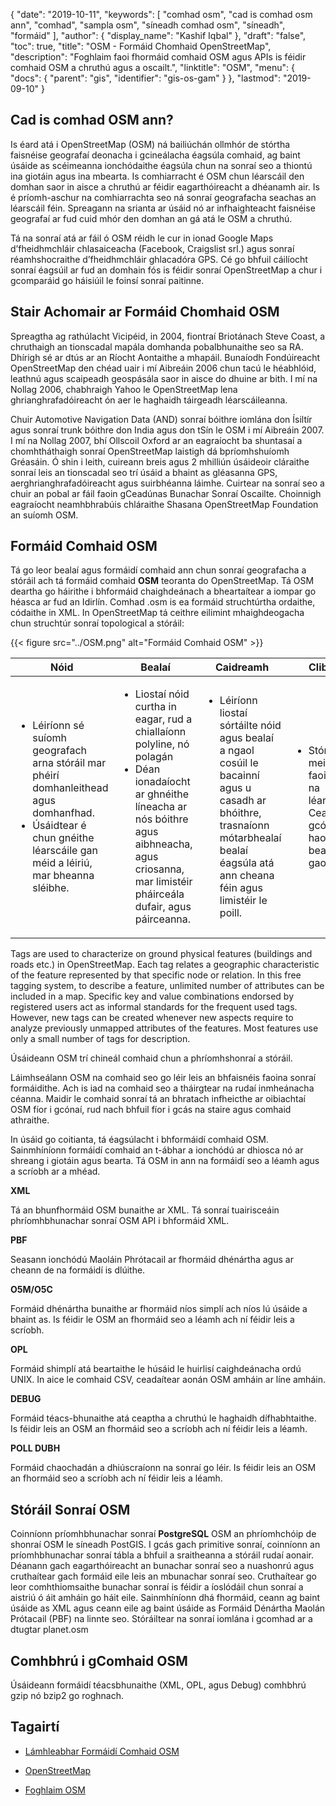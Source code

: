 {
  "date": "2019-10-11",
  "keywords": [
"comhad osm",
"cad is comhad osm ann",
"comhad",
"sampla osm",
"síneadh comhad osm",
"síneadh",
"formáid"
],
  "author": {
    "display_name": "Kashif Iqbal"
},
  "draft": "false",
  "toc": true,
  "title": "OSM - Formáid Chomhaid OpenStreetMap",
  "description": "Foghlaim faoi fhormáid comhaid OSM agus APIs is féidir comhaid OSM a chruthú agus a oscailt.",
  "linktitle": "OSM",
  "menu": {
    "docs": {
      "parent": "gis",
      "identifier": "gis-os-gam"
}
},
  "lastmod": "2019-09-10"
}

## Cad is comhad OSM ann?

Is éard atá i OpenStreetMap (OSM) ná bailiúchán ollmhór de stórtha faisnéise geografaí deonacha i gcineálacha éagsúla comhaid, ag baint úsáide as scéimeanna ionchódaithe éagsúla chun na sonraí seo a thiontú ina giotáin agus ina mbearta. Is comhiarracht é OSM chun léarscáil den domhan saor in aisce a chruthú ar féidir eagarthóireacht a dhéanamh air. Is é príomh-aschur na comhiarrachta seo ná sonraí geografacha seachas an léarscáil féin. Spreagann na srianta ar úsáid nó ar infhaighteacht faisnéise geografaí ar fud cuid mhór den domhan an gá atá le OSM a chruthú.

Tá na sonraí atá ar fáil ó OSM réidh le cur in ionad Google Maps d’fheidhmchláir chlasaiceacha (Facebook, Craigslist srl.) agus sonraí réamhshocraithe d’fheidhmchláir ghlacadóra GPS. Cé go bhfuil cáilíocht sonraí éagsúil ar fud an domhain fós is féidir sonraí OpenStreetMap a chur i gcomparáid go háisiúil le foinsí sonraí paitinne.

## Stair Achomair ar Formáid Chomhaid OSM

Spreagtha ag rathúlacht Vicipéid, in 2004, fiontraí Briotánach Steve Coast, a chruthaigh an tionscadal mapála domhanda pobalbhunaithe seo sa RA. Dhírigh sé ar dtús ar an Ríocht Aontaithe a mhapáil. Bunaíodh Fondúireacht OpenStreetMap den chéad uair i mí Aibreáin 2006 chun tacú le héabhlóid, leathnú agus scaipeadh geospásála saor in aisce do dhuine ar bith. I mí na Nollag 2006, chabhraigh Yahoo le OpenStreetMap lena ghrianghrafadóireacht ón aer le haghaidh táirgeadh léarscáileanna.

Chuir Automotive Navigation Data (AND) sonraí bóithre iomlána don Ísiltír agus sonraí trunk bóithre don India agus don tSín le OSM i mí Aibreáin 2007. I mí na Nollag 2007, bhí Ollscoil Oxford ar an eagraíocht ba shuntasaí a chomhtháthaigh sonraí OpenStreetMap laistigh dá bpríomhshuíomh Gréasáin. Ó shin i leith, cuireann breis agus 2 mhilliún úsáideoir cláraithe sonraí leis an tionscadal seo trí úsáid a bhaint as gléasanna GPS, aerghrianghrafadóireacht agus suirbhéanna láimhe. Cuirtear na sonraí seo a chuir an pobal ar fáil faoin gCeadúnas Bunachar Sonraí Oscailte. Choinnigh eagraíocht neamhbhrabúis chláraithe Shasana OpenStreetMap Foundation an suíomh OSM.

## Formáid Comhaid OSM

Tá go leor bealaí agus formáidí comhaid ann chun sonraí geografacha a stóráil ach tá formáid comhaid **OSM** teoranta do OpenStreetMap. Tá OSM deartha go háirithe i bhformáid chaighdeánach a bheartaítear a iompar go héasca ar fud an Idirlín. Comhad .osm is ea formáid struchtúrtha ordaithe, códaithe in XML. In OpenStreetMap tá ceithre eilimint mhaighdeogacha chun struchtúr sonraí topological a stóráil:

{{< figure src="../OSM.png" alt="Formáid Comhaid OSM" >}}


|Nóid|Bealaí|Caidreamh|Clibeanna
---|---|---|---|
|<ul><li> Léiríonn sé suíomh geografach arna stóráil mar phéirí domhanleithead agus domhanfhad.</li><li> Úsáidtear é chun gnéithe léarscáile gan méid a léiriú, mar bheanna sléibhe.</li></ul> |<ul><li> Liostaí nóid curtha in eagar, rud a chiallaíonn polyline, nó polagán</li><li> Déan ionadaíocht ar ghnéithe líneacha ar nós bóithre agus aibhneacha, agus criosanna, mar limistéir pháirceála dufair, agus páirceanna.</li></ul> |<ul><li> Léiríonn liostaí sórtáilte nóid agus bealaí a ngaol cosúil le bacainní agus u casadh ar bhóithre, trasnaíonn mótarbhealaí bealaí éagsúla atá ann cheana féin agus limistéir le poill.</li></ul> |<ul><li> Stóráil meiteashonraí faoi oibiachtaí na léarscáile.* Ceangailte i gcónaí le haon nód, bealach nó gaol</li></ul>


Tags are used to characterize on ground physical features (buildings and roads etc.) in OpenStreetMap. Each tag relates a geographic characteristic of the feature represented by that specific node or relation. In this free tagging system, to describe a feature, unlimited number of attributes can be included in a map. Specific key and value combinations endorsed by registered users act as informal standards for the frequent used tags. However, new tags can be created whenever new aspects require to analyze previously unmapped attributes of the features. Most features use only a small number of tags for description.

Úsáideann OSM trí chineál comhaid chun a phríomhshonraí a stóráil.

Láimhseálann OSM na comhaid seo go léir leis an bhfaisnéis faoina sonraí formáidithe. Ach is iad na comhaid seo a tháirgtear na rudaí inmheánacha céanna. Maidir le comhaid sonraí tá an bhratach infheicthe ar oibiachtaí OSM fíor i gcónaí, rud nach bhfuil fíor i gcás na staire agus comhaid athraithe.

In úsáid go coitianta, tá éagsúlacht i bhformáidí comhaid OSM. Sainmhíníonn formáidí comhaid an t-ábhar a ionchódú ar dhiosca nó ar shreang i giotáin agus bearta. Tá OSM in ann na formáidí seo a léamh agus a scríobh ar a mhéad.

**XML**

Tá an bhunfhormáid OSM bunaithe ar XML. Tá sonraí tuairisceáin phríomhbhunachar sonraí OSM API i bhformáid XML.

**PBF**

Seasann ionchódú Maoláin Phrótacail ar fhormáid dhénártha agus ar cheann de na formáidí is dlúithe.

**O5M/O5C**

Formáid dhénártha bunaithe ar fhormáid níos simplí ach níos lú úsáide a bhaint as. Is féidir le OSM an fhormáid seo a léamh ach ní féidir leis a scríobh.

**OPL**

Formáid shimplí atá beartaithe le húsáid le huirlisí caighdeánacha ordú UNIX. In aice le comhaid CSV, ceadaítear aonán OSM amháin ar líne amháin.

**DEBUG**

Formáid téacs-bhunaithe atá ceaptha a chruthú le haghaidh dífhabhtaithe. Is féidir leis an OSM an fhormáid seo a scríobh ach ní féidir leis a léamh.

**POLL DUBH**

Formáid chaochadán a dhiúscraíonn na sonraí go léir. Is féidir leis an OSM an fhormáid seo a scríobh ach ní féidir leis a léamh.

## Stóráil Sonraí OSM ##

Coinníonn príomhbhunachar sonraí **PostgreSQL** OSM an phríomhchóip de shonraí OSM le síneadh PostGIS. I gcás gach primitive sonraí, coinníonn an príomhbhunachar sonraí tábla a bhfuil a sraitheanna a stóráil rudaí aonair. Déanann gach eagarthóireacht an bunachar sonraí seo a nuashonrú agus cruthaítear gach formáid eile leis an mbunachar sonraí seo. Cruthaítear go leor comhthiomsaithe bunachar sonraí is féidir a íoslódáil chun sonraí a aistriú ó áit amháin go háit eile. Sainmhíníonn dhá fhormáid, ceann ag baint úsáide as XML agus ceann eile ag baint úsáide as Formáid Dénártha Maolán Prótacail (PBF) na linnte seo. Stóráiltear na sonraí iomlána i gcomhad ar a dtugtar planet.osm

## Comhbhrú i gComhaid OSM ##

Úsáideann formáidí téacsbhunaithe (XML, OPL, agus Debug) comhbhrú gzip nó bzip2 go roghnach.

## Tagairtí ##

* [Lámhleabhar Formáidí Comhaid OSM](https://osmcode.org/file-formats-manual/#file-types)

* [OpenStreetMap](https://en.wikipedia.org/wiki/OpenStreetMap#History)

* [Foghlaim OSM](https://learnosm.org/ga/osm-data/getting-data/)


